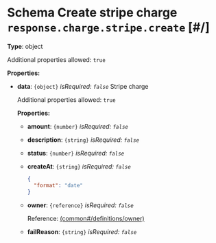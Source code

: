 # Schema Create stripe charge `response.charge.stripe.create`  [#/]


**Type**: object





Additional properties allowed: `true`


**Properties:**


 - **data**: `{object}` *isRequired: `false`* Stripe charge
    
    <a name="/properties/data"/>
    
    
    
    
    
    Additional properties allowed: `true`
    
    
    **Properties:**
    
    
     - **amount**: `{number}` *isRequired: `false`* 
     - **description**: `{string}` *isRequired: `false`* 
     - **status**: `{number}` *isRequired: `false`* 
     - **createAt**: `{string}` *isRequired: `false`* 
        ```json
        {
          "format": "date"
        }
        ```
        
     - **owner**: `{reference}` *isRequired: `false`* 
        
        Reference: <a href="common.md#/definitions/owner">  (common#/definitions/owner)</a>
        
     - **failReason**: `{string}` *isRequired: `false`* 
    
